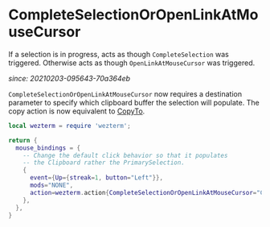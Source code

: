 # CompleteSelectionOrOpenLinkAtMouseCursor

If a selection is in progress, acts as though `CompleteSelection` was
triggered.  Otherwise acts as though `OpenLinkAtMouseCursor` was
triggered.


*since: 20210203-095643-70a364eb*

`CompleteSelectionOrOpenLinkAtMouseCursor` now requires a destination parameter to specify
which clipboard buffer the selection will populate. The copy action
is now equivalent to [CopyTo](CopyTo.md).

```lua
local wezterm = require 'wezterm';

return {
  mouse_bindings = {
    -- Change the default click behavior so that it populates
    -- the Clipboard rather the PrimarySelection.
    {
      event={Up={streak=1, button="Left"}},
      mods="NONE",
      action=wezterm.action{CompleteSelectionOrOpenLinkAtMouseCursor="Clipboard"},
    },
  },
}

```
